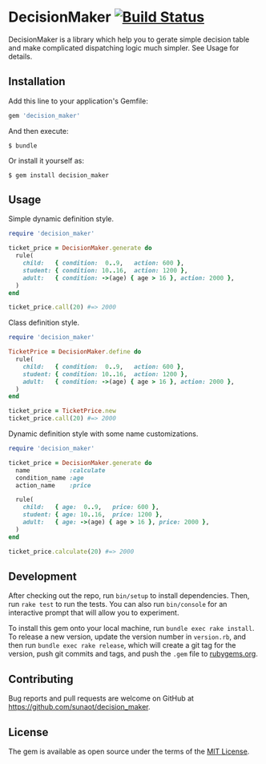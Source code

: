 # DecisionMaker [![Build Status](https://travis-ci.org/sunaot/decision_maker.svg?branch=master)](https://travis-ci.org/sunaot/decision_maker)

DecisionMaker is a library which help you to gerate simple decision table and make complicated dispatching logic much simpler. See Usage for details.

## Installation

Add this line to your application's Gemfile:

```ruby
gem 'decision_maker'
```

And then execute:

    $ bundle

Or install it yourself as:

    $ gem install decision_maker

## Usage

Simple dynamic definition style.

```ruby
require 'decision_maker'

ticket_price = DecisionMaker.generate do
  rule(
    child:   { condition:  0..9,   action: 600 },
    student: { condition: 10..16,  action: 1200 },
    adult:   { condition: ->(age) { age > 16 }, action: 2000 },
  )
end

ticket_price.call(20) #=> 2000
```

Class definition style.

```ruby
require 'decision_maker'

TicketPrice = DecisionMaker.define do
  rule(
    child:   { condition:  0..9,   action: 600 },
    student: { condition: 10..16,  action: 1200 },
    adult:   { condition: ->(age) { age > 16 }, action: 2000 },
  )
end

ticket_price = TicketPrice.new
ticket_price.call(20) #=> 2000
```

Dynamic definition style with some name customizations.

```ruby
require 'decision_maker'

ticket_price = DecisionMaker.generate do
  name           :calculate
  condition_name :age
  action_name    :price

  rule(
    child:   { age:  0..9,   price: 600 },
    student: { age: 10..16,  price: 1200 },
    adult:   { age: ->(age) { age > 16 }, price: 2000 },
  )
end

ticket_price.calculate(20) #=> 2000
```

## Development

After checking out the repo, run `bin/setup` to install dependencies. Then, run `rake test` to run the tests. You can also run `bin/console` for an interactive prompt that will allow you to experiment.

To install this gem onto your local machine, run `bundle exec rake install`. To release a new version, update the version number in `version.rb`, and then run `bundle exec rake release`, which will create a git tag for the version, push git commits and tags, and push the `.gem` file to [rubygems.org](https://rubygems.org).

## Contributing

Bug reports and pull requests are welcome on GitHub at https://github.com/sunaot/decision_maker.


## License

The gem is available as open source under the terms of the [MIT License](http://opensource.org/licenses/MIT).

